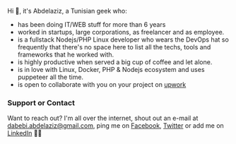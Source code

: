 Hi 👋, it's Abdelaziz, a Tunisian geek who:
- has been doing IT/WEB stuff for more than 6 years
- worked in startups, large corporations, as freelancer and as employee.
- is a fullstack Nodejs/PHP Linux developer who wears the DevOps hat so frequently that there's no space here to list all the techs, tools and frameworks that he worked with.
- is highly productive when served a big cup of coffee and let alone. 
- is in love with Linux, Docker, PHP & Nodejs ecosystem and uses puppeteer all the time.
- is open to collaborate with you on your project on [upwork]()

### Support or Contact
Want to reach out? I'm all over the internet, shout out an e-mail at [dabebi.abdelaziz@gmail.com](mailto:dabebi.abdelaziz@gmail.com), ping me on [Facebook](https://www.facebook.com/fcb.simao), [Twitter](https://twitter.com/3azzouzana) or add me on [LinkedIn](https://www.linkedin.com/in/abdelazizdabebi/) 👋👋

